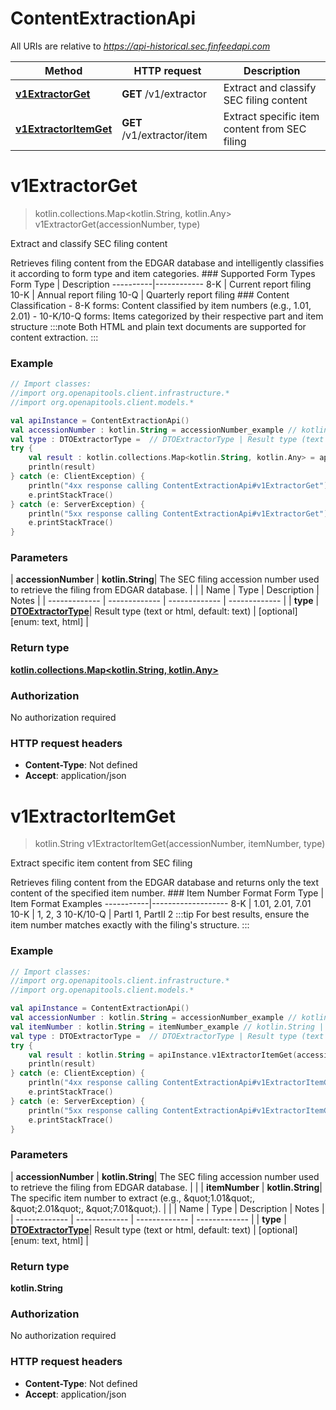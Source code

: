 # ContentExtractionApi

All URIs are relative to *https://api-historical.sec.finfeedapi.com*

| Method | HTTP request | Description |
| ------------- | ------------- | ------------- |
| [**v1ExtractorGet**](ContentExtractionApi.md#v1ExtractorGet) | **GET** /v1/extractor | Extract and classify SEC filing content |
| [**v1ExtractorItemGet**](ContentExtractionApi.md#v1ExtractorItemGet) | **GET** /v1/extractor/item | Extract specific item content from SEC filing |


<a id="v1ExtractorGet"></a>
# **v1ExtractorGet**
> kotlin.collections.Map&lt;kotlin.String, kotlin.Any&gt; v1ExtractorGet(accessionNumber, type)

Extract and classify SEC filing content

Retrieves filing content from the EDGAR database and intelligently classifies it according to form type and item categories.    ### Supported Form Types    Form Type | Description  ----------|------------  8-K      | Current report filing  10-K     | Annual report filing  10-Q     | Quarterly report filing    ### Content Classification  - 8-K forms: Content classified by item numbers (e.g., 1.01, 2.01)  - 10-K/10-Q forms: Items categorized by their respective part and item structure    :::note  Both HTML and plain text documents are supported for content extraction.  :::

### Example
```kotlin
// Import classes:
//import org.openapitools.client.infrastructure.*
//import org.openapitools.client.models.*

val apiInstance = ContentExtractionApi()
val accessionNumber : kotlin.String = accessionNumber_example // kotlin.String | The SEC filing accession number used to retrieve the filing from EDGAR database.
val type : DTOExtractorType =  // DTOExtractorType | Result type (text or html, default: text)
try {
    val result : kotlin.collections.Map<kotlin.String, kotlin.Any> = apiInstance.v1ExtractorGet(accessionNumber, type)
    println(result)
} catch (e: ClientException) {
    println("4xx response calling ContentExtractionApi#v1ExtractorGet")
    e.printStackTrace()
} catch (e: ServerException) {
    println("5xx response calling ContentExtractionApi#v1ExtractorGet")
    e.printStackTrace()
}
```

### Parameters
| **accessionNumber** | **kotlin.String**| The SEC filing accession number used to retrieve the filing from EDGAR database. | |
| Name | Type | Description  | Notes |
| ------------- | ------------- | ------------- | ------------- |
| **type** | [**DTOExtractorType**](.md)| Result type (text or html, default: text) | [optional] [enum: text, html] |

### Return type

[**kotlin.collections.Map&lt;kotlin.String, kotlin.Any&gt;**](kotlin.Any.md)

### Authorization

No authorization required

### HTTP request headers

 - **Content-Type**: Not defined
 - **Accept**: application/json

<a id="v1ExtractorItemGet"></a>
# **v1ExtractorItemGet**
> kotlin.String v1ExtractorItemGet(accessionNumber, itemNumber, type)

Extract specific item content from SEC filing

Retrieves filing content from the EDGAR database and returns only the text content of the specified item number.    ### Item Number Format    Form Type | Item Format Examples  -----------|-------------------  8-K       | 1.01, 2.01, 7.01  10-K      | 1, 2, 3  10-K/10-Q | PartI 1, PartII 2    :::tip  For best results, ensure the item number matches exactly with the filing&#39;s structure.  :::

### Example
```kotlin
// Import classes:
//import org.openapitools.client.infrastructure.*
//import org.openapitools.client.models.*

val apiInstance = ContentExtractionApi()
val accessionNumber : kotlin.String = accessionNumber_example // kotlin.String | The SEC filing accession number used to retrieve the filing from EDGAR database.
val itemNumber : kotlin.String = itemNumber_example // kotlin.String | The specific item number to extract (e.g., \"1.01\", \"2.01\", \"7.01\").
val type : DTOExtractorType =  // DTOExtractorType | Result type (text or html, default: text)
try {
    val result : kotlin.String = apiInstance.v1ExtractorItemGet(accessionNumber, itemNumber, type)
    println(result)
} catch (e: ClientException) {
    println("4xx response calling ContentExtractionApi#v1ExtractorItemGet")
    e.printStackTrace()
} catch (e: ServerException) {
    println("5xx response calling ContentExtractionApi#v1ExtractorItemGet")
    e.printStackTrace()
}
```

### Parameters
| **accessionNumber** | **kotlin.String**| The SEC filing accession number used to retrieve the filing from EDGAR database. | |
| **itemNumber** | **kotlin.String**| The specific item number to extract (e.g., \&quot;1.01\&quot;, \&quot;2.01\&quot;, \&quot;7.01\&quot;). | |
| Name | Type | Description  | Notes |
| ------------- | ------------- | ------------- | ------------- |
| **type** | [**DTOExtractorType**](.md)| Result type (text or html, default: text) | [optional] [enum: text, html] |

### Return type

**kotlin.String**

### Authorization

No authorization required

### HTTP request headers

 - **Content-Type**: Not defined
 - **Accept**: application/json

